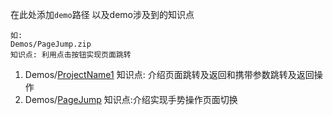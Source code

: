 在此处添加`demo`路径 以及demo涉及到的知识点
```text
如:
Demos/PageJump.zip
知识点: 利用点击按钮实现页面跳转
```
1. Demos/[ProjectName1](./Demos/ProjectName1)
   知识点: 介绍页面跳转及返回和携带参数跳转及返回操作
1. Demos/[PageJump](./Demos/PageJump)
	知识点:介绍实现手势操作页面切换